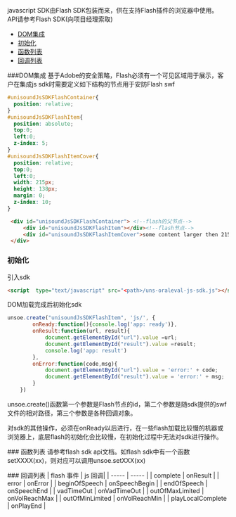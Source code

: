 javascript SDK由Flash SDK包装而来，供在支持Flash插件的浏览器中使用。
API请参考Flash SDK(向项目经理索取)

* [DOM集成](#dom)
* [初始化](#init)
* [函数列表](#functions)
* [回调列表](#callbacks)

###<a name="dom"></a>DOM集成
基于Adobe的安全策略，Flash必须有一个可见区域用于展示，客户在集成js sdk时需要定义如下结构的节点用于安防Flash swf

```css
#unisoundJsSDKFlashContainer{
  position: relative;
}
#unisoundJsSDKFlashItem{
  position: absolute;
  top:0;
  left:0;
  z-index: 5;
}
#unisoundJsSDKFlashItemCover{
  position: relative;
  top:0;
  left:0;
  width: 215px;
  height: 138px;
  margin: 0;
  z-index: 10;
}
```

```html
 <div id="unisoundJsSDKFlashContainer"> <!--flash的父节点-->
     <div id="unisoundJsSDKFlashItem"></div><!--flash节点-->
     <div id="unisoundJsSDKFlashItemCover">some content larger then 215x138 to cover the flash</div><!--覆盖flash的节点-->
 </div>
 ```
 
### <a name="init"></a>初始化
引入sdk
```html
<script  type="text/javascript" src="<path>/uns-oraleval-js-sdk.js"></script>
```
DOM加载完成后初始化sdk
```javascript
unsoe.create("unisoundJsSDKFlashItem", 'js/', {
        onReady:function(){console.log('app: ready')},
        onResult:function(url, result){
            document.getElementById("url").value =url;
            document.getElementById("result").value =result;
            console.log('app: result')
        },
        onError:function(code,msg){
            document.getElementById("url").value = 'error:' + code;
            document.getElementById("result").value = 'error:' + msg;
        }
    })
```
unsoe.create()函数第一个参数是Flash节点的id，第二个参数是随sdk提供的swf文件的相对路径，第三个参数是各种回调对象。

对sdk的其他操作，必须在onReady以后进行，在一些flash加载比较慢的机器或浏览器上，底层flash的初始化会比较慢，在初始化过程中无法对sdk进行操作。

###<a name="functions"></a> 函数列表
请参考flash sdk api文档。如flash sdk中有一个函数setXXXX(xx)，则对应可以调用unsoe.setXXX(xx)

###<a name="callbacks"></a> 回调列表
| flash 事件 |  js 回调|
| ----- | ----- |
| complete | onResult |
| error | onError |
| beginOfSpeech | onSpeechBegin |
| endOfSpeech | onSpeechEnd | 
| vadTimeOut | onVadTimeOut | 
| outOfMaxLimited | onVolReachMax | 
| outOfMinLimited | onVolReachMin | 
| playLocalComplete | onPlayEnd | 
